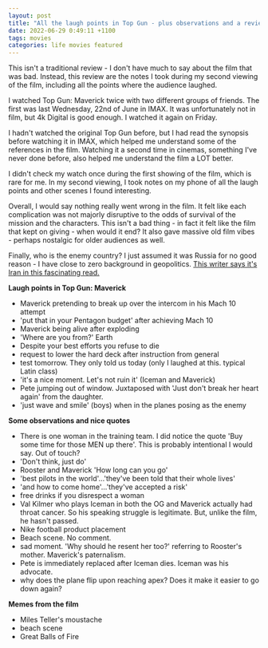 ```yaml
---
layout: post
title: "All the laugh points in Top Gun - plus observations and a review"
date: 2022-06-29 0:49:11 +1100
tags: movies
categories: life movies featured
---
```


This isn't a traditional review - I don't have much to say about the film that was bad. Instead, this review are the notes I took during my second viewing of the film, including all the points where the audience laughed.

I watched Top Gun: Maverick twice with two different groups of friends. The first was last Wednesday, 22nd of June in IMAX. It was unfortunately not in film, but 4k Digital is good enough. I watched it again on Friday.

I hadn't watched the original Top Gun before, but I had read the synopsis before watching it in IMAX, which helped me understand some of the references in the film. Watching it a second time in cinemas, something I've never done before, also helped me understand the film a LOT better.

I didn't check my watch once during the first showing of the film, which is rare for me. In my second viewing, I took notes on my phone of all the laugh points and other scenes I found interesting. 

Overall, I would say nothing really went wrong in the film. It felt like each complication was not majorly disruptive to the odds of survival of the mission and the characters. This isn't a bad thing - in fact it felt like the film that kept on giving - when would it end? It also gave massive old film vibes - perhaps nostalgic for older audiences as well. 

Finally, who is the enemy country? I just assumed it was Russia for no good reason - I have close to zero background in geopolitics. [This writer says it's Iran in this fascinating read.](https://www.theringer.com/movies/2022/6/3/23151745/top-gun-maverick-enemy-country)

**Laugh points in Top Gun: Maverick**
- Maverick pretending to break up over the intercom in his Mach 10 attempt
- 'put that in your Pentagon budget' after achieving Mach 10
- Maverick being alive after exploding
- 'Where are you from?' Earth
- Despite your best efforts you refuse to die
- request to lower the hard deck after instruction from general
- test tomorrow. They only told us today (only I laughed at this. typical Latin class)
- 'it's a nice moment. Let's not ruin it' (Iceman and Maverick)
- Pete jumping out of window. Juxtaposed with 'Just don't break her heart again' from the daughter.
- 'just wave and smile' (boys) when in the planes posing as the enemy

**Some observations and nice quotes**
- There is one woman in the training team. I did notice the quote 'Buy some time for those MEN up there'. This is probably intentional I would say. Out of touch?
- 'Don't think, just do'
- Rooster and Maverick 'How long can you go'
- 'best pilots in the world'...'they've been told that their whole lives'
- 'and how to come home'...'they've accepted a risk'
- free drinks if you disrespect a woman
- Val Kilmer who plays Iceman in both the OG and Maverick actually had throat cancer. So his speaking struggle is legitimate. But, unlike the film, he hasn't passed.
- Nike football product placement
- Beach scene. No comment.
- sad moment. 'Why should he resent her too?' referring to Rooster's mother. Maverick's paternalism.
- Pete is immediately replaced after Iceman dies. Iceman was his advocate.
- why does the plane flip upon reaching apex? Does it make it easier to go down again?

**Memes from the film**
- Miles Teller's moustache
- beach scene
- Great Balls of Fire